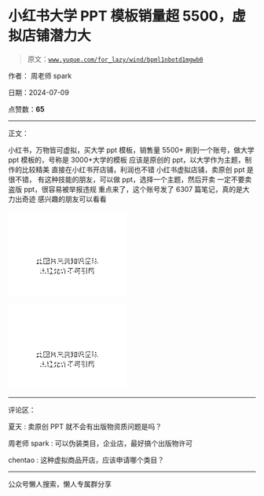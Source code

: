 # 小红书大学 PPT 模板销量超 5500，虚拟店铺潜力大

> 原文：[`www.yuque.com/for_lazy/wind/bpml1nbotd1mgwb0`](https://www.yuque.com/for_lazy/wind/bpml1nbotd1mgwb0)

作者： 周老师 spark

日期：2024-07-09

点赞数：**65**

* * *

正文：

小红书，万物皆可虚拟，买大学 ppt 模板，销售量 5500+ 刷到一个账号，做大学 ppt 模板的，号称是 3000+大学的模板
应该是原创的 ppt，以大学作为主题，制作的比较精美 直接在小红书开店铺，利润也不错 小红书虚拟店铺，卖原创 ppt 是很不错，
有这种技能的朋友，可以做 ppt，选择一个主题，然后开卖 一定不要卖盗版 ppt，很容易被举报违规 重点来了，这个账号发了 6307 篇笔记，真的是大力出奇迹
感兴趣的朋友可以看看

![](img/4d3ee52687535fdda8f7c43791d4de71.png "None")

![](img/8dd1d4319e67ac2c80c9bd96345de3b8.png "None")

* * *

评论区：

夏天 : 卖原创 PPT 就不会有出版物资质问题是吗？

周老师 spark : 可以伪装类目，企业店，最好搞个出版物许可

chentao : 这种虚拟商品开店，应该申请哪个类目？

* * *

公众号懒人搜索，懒人专属群分享
